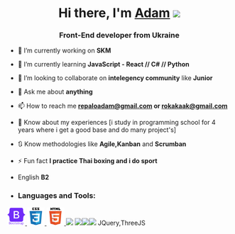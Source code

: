 <h1 align="center">Hi there, I'm <a href="https://daniilshat.ru/" target="_blank">Adam</a> 
<img src="https://github.com/blackcater/blackcater/raw/main/images/Hi.gif" height="32"/></h1>
<h3 align="center">Front-End developer from Ukraine</h3>

- 🔭 I’m currently working on **SKM**

- 🌱 I’m currently learning **JavaScript - React // C# // Python**

- 👯 I’m looking to collaborate on **intelegency community** like **Junior**

- 💬 Ask me about **anything**

- 📫 How to reach me **repaloadam@gmail.com or rokakaak@gmail.com**

- 📄 Know about my experiences [i study in programming school for 4 years where i get a good base and do many project's]

- 🔃 Know methodologies like **Agile,Kanban** and **Scrumban**

- ⚡ Fun fact **I practice Thai boxing and i do sport** 

- English **B2**

- <h3 align="left">Languages and Tools:</h3>
<p align="left"> <a href="https://getbootstrap.com" target="_blank" rel="noreferrer"> <img src="https://raw.githubusercontent.com/devicons/devicon/master/icons/bootstrap/bootstrap-plain-wordmark.svg" alt="bootstrap" width="40" height="40"/> </a> <a href="https://www.w3schools.com/css/" target="_blank" rel="noreferrer"> <img src="https://raw.githubusercontent.com/devicons/devicon/master/icons/css3/css3-original-wordmark.svg" alt="css3" width="40" height="40"/> </a> <a href="https://www.w3.org/html/" target="_blank" rel="noreferrer"> <img src="https://raw.githubusercontent.com/devicons/devicon/master/icons/html5/html5-original-wordmark.svg" alt="html5" width="40" height="40"/> </a> 
<img src="https://devicon-website.vercel.app/api/javascript/original.svg" width="40px"></img>
<img src="https://devicon-website.vercel.app/api/figma/original.svg" width="40px"></img><img src="https://devicon-website.vercel.app/api/codepen/plain.svg" width="40px"></img><img src="https://devicon-website.vercel.app/api/blender/original.svg" width="40px"></img>
JQuery,ThreeJS


